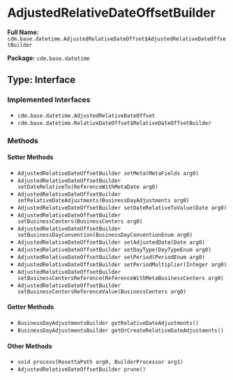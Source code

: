 # AdjustedRelativeDateOffsetBuilder

**Full Name:** `cdm.base.datetime.AdjustedRelativeDateOffset$AdjustedRelativeDateOffsetBuilder`

**Package:** `cdm.base.datetime`

## Type: Interface

### Implemented Interfaces

- `cdm.base.datetime.AdjustedRelativeDateOffset`
- `cdm.base.datetime.RelativeDateOffset$RelativeDateOffsetBuilder`

### Methods

#### Setter Methods

- `AdjustedRelativeDateOffsetBuilder setMeta(MetaFields arg0)`
- `AdjustedRelativeDateOffsetBuilder setDateRelativeTo(ReferenceWithMetaDate arg0)`
- `AdjustedRelativeDateOffsetBuilder setRelativeDateAdjustments(BusinessDayAdjustments arg0)`
- `AdjustedRelativeDateOffsetBuilder setDateRelativeToValue(Date arg0)`
- `AdjustedRelativeDateOffsetBuilder setBusinessCenters(BusinessCenters arg0)`
- `AdjustedRelativeDateOffsetBuilder setBusinessDayConvention(BusinessDayConventionEnum arg0)`
- `AdjustedRelativeDateOffsetBuilder setAdjustedDate(Date arg0)`
- `AdjustedRelativeDateOffsetBuilder setDayType(DayTypeEnum arg0)`
- `AdjustedRelativeDateOffsetBuilder setPeriod(PeriodEnum arg0)`
- `AdjustedRelativeDateOffsetBuilder setPeriodMultiplier(Integer arg0)`
- `AdjustedRelativeDateOffsetBuilder setBusinessCentersReference(ReferenceWithMetaBusinessCenters arg0)`
- `AdjustedRelativeDateOffsetBuilder setBusinessCentersReferenceValue(BusinessCenters arg0)`

#### Getter Methods

- `BusinessDayAdjustmentsBuilder getRelativeDateAdjustments()`
- `BusinessDayAdjustmentsBuilder getOrCreateRelativeDateAdjustments()`

#### Other Methods

- `void process(RosettaPath arg0, BuilderProcessor arg1)`
- `AdjustedRelativeDateOffsetBuilder prune()`

